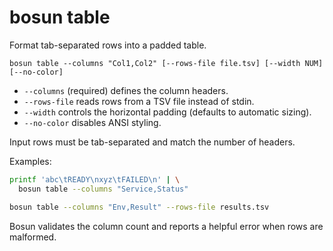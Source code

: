 # bosun table

Format tab-separated rows into a padded table.

```
bosun table --columns "Col1,Col2" [--rows-file file.tsv] [--width NUM] [--no-color]
```

- `--columns` (required) defines the column headers.
- `--rows-file` reads rows from a TSV file instead of stdin.
- `--width` controls the horizontal padding (defaults to automatic sizing).
- `--no-color` disables ANSI styling.

Input rows must be tab-separated and match the number of headers.

Examples:

```bash
printf 'abc\tREADY\nxyz\tFAILED\n' | \
  bosun table --columns "Service,Status"

bosun table --columns "Env,Result" --rows-file results.tsv
```

Bosun validates the column count and reports a helpful error when rows are malformed.
